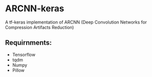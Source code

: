 # ARCNN-keras
A tf-keras implementation of ARCNN (Deep Convolution Networks for Compression Artifacts Reduction) 

## Requirnments:
* Tensorflow
* tqdm
* Numpy
* Pillow